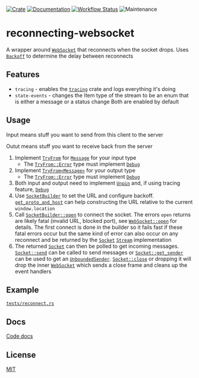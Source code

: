 [![Crate](https://img.shields.io/crates/v/reconnecting-websocket.svg)](https://crates.io/crates/reconnecting-websocket)
[![Documentation](https://docs.rs/reconnecting-websocket/badge.svg)](https://docs.rs/reconnecting-websocket)
[![Workflow Status](https://github.com/cs2dsb/reconnecting-websocket.rs/actions/workflows/build.yml/badge.svg)](https://github.com/cs2dsb/reconnecting-websocket.rs/actions?query=workflow%3A%22build%22)
![Maintenance](https://img.shields.io/badge/maintenance-experimental-blue.svg)

# reconnecting-websocket

A wrapper around [`WebSocket`] that reconnects when the socket
drops. Uses [`Backoff`] to determine the delay between reconnects

## Features

* `tracing` - enables the [`tracing`] crate and logs everything it's doing
* `state-events` - changes the Item type of the stream to be an enum that is either a message or
  a status change Both are enabled by default

## Usage

Input means stuff you want to send from this client to the server

Outut means stuff you want to receive back from the server

1. Implement [`TryFrom`] for [`Message`] for your input type
    * The [`TryFrom::Error`] type must implement [`Debug`]
1. Implement [`TryFrom<Message>`] for your output type
    * The [`TryFrom::Error`] type must implement [`Debug`]
1. Both input and output need to implement [`Unpin`] and, if using tracing feature, [`Debug`]
1. Use [`SocketBuilder`] to set the URL and configure backoff. [`get_proto_and_host`] can help
   constructing the URL relative to the current `window.location`
1. Call [`SocketBuilder::open`] to connect the socket. The errors `open` returns are likely fatal
   (invalid URL, blocked port), see [`WebSocket::open`] for details. The first connect is done
   in the builder so it fails fast if these fatal errors occur but the same kind of error can
   also occur on any reconnect and be returned by the [`Socket`] [`Stream`] implementation
1. The returned [`Socket`] can then be polled to get incoming messages. [`Socket::send`] can be
   called to send messages or [`Socket::get_sender`] can be used to get an [`UnboundedSender`].
   [`Socket::close`] or dropping it will drop the inner [`WebSocket`] which sends a close frame
   and cleans up the event handlers

## Example

[`tests/reconnect.rs`](tests/reconnect.rs)

## Docs

[Code docs](https://cs2dsb.github.io/reconnecting-websocket.rs)

## License

[MIT](LICENSE)

[`Backoff`]: https://docs.rs/exponential_backoff/latest/exponential_backoff/struct.Backoff.html
[`WebSocket`]: https://docs.rs/gloo-net/latest/gloo_net/websocket/futures/struct.WebSocket.html
[`WebSocket::open`]:https://docs.rs/gloo-net/latest/gloo_net/websocket/futures/struct.WebSocket.html#method.open
[`Stream`]: https://docs.rs/futures/latest/futures/stream/trait.Stream.html
[`UnboundedSender`]: https://docs.rs/futures/latest/futures/channel/mpsc/struct.UnboundedSender.html
[`tracing`]: https://docs.rs/tracing/latest/index.html
[`TryFrom`]: https://doc.rust-lang.org/std/convert/trait.TryFrom.html
[`Message`]: https://docs.rs/gloo-net/latest/gloo_net/websocket/enum.Message.html
[`TryFrom::Error`]: https://doc.rust-lang.org/std/convert/trait.TryFrom.html#associatedtype.Error
[`Debug`]: https://doc.rust-lang.org/std/fmt/trait.Debug.html
[`Unpin`]: https://doc.rust-lang.org/std/marker/trait.Unpin.html
[`Socket`]: https://docs.rs/reconnecting-websocket/latest/reconnecting_websocket/struct.Socket.html
[`Socket::send`]: https://docs.rs/reconnecting-websocket/latest/reconnecting_websocket/struct.Socket.html#method.send
[`Socket::get_sender`]: https://docs.rs/reconnecting-websocket/latest/reconnecting_websocket/struct.Socket.html#method.get_sender
[`Socket::close`]: https://docs.rs/reconnecting-websocket/latest/reconnecting_websocket/struct.Socket.html#method.close
[`get_proto_and_host`]: https://docs.rs/reconnecting-websocket/latest/fn.reconnecting_websocket/.html
[`SocketBuilder`]: https://docs.rs/reconnecting-websocket/latest/reconnecting_websocket/struct.SocketBuilder.html
[`SocketBuilder::open`]: https://docs.rs/reconnecting-websocket/latest/reconnecting_websocket/struct.SocketBuilder.html#method.open
[`TryFrom<Message>`]: https://doc.rust-lang.org/std/convert/trait.TryFrom.html